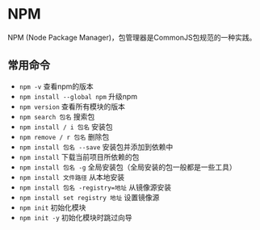 # NPM

NPM (Node Package Manager)，包管理器是CommonJS包规范的一种实践。



## 常用命令

- `npm -v` 查看npm的版本
- `npm install --global npm` 升级npm
- `npm version` 查看所有模块的版本
- `npm search 包名` 搜索包
- `npm install / i 包名` 安装包
- `npm remove / r 包名` 删除包
- `npm install 包名 --save` 安装包并添加到依赖中
- `npm install` 下载当前项目所依赖的包
- `npm install 包名 -g` 全局安装包（全局安装的包一般都是一些工具）
- `npm install 文件路径` 从本地安装
- `npm install 包名 -registry=地址` 从镜像源安装
- `npm install set registry 地址` 设置镜像源
- `npm init` 初始化模块
- `npm init -y` 初始化模块时跳过向导

